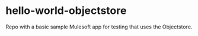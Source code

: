 # hello-world-objectstore
Repo with a basic sample Mulesoft app for testing that uses the Objectstore.
